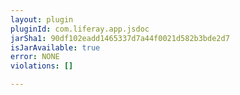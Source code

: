 ```yaml
---
layout: plugin
pluginId: com.liferay.app.jsdoc
jarSha1: 90df102eadd1465337d7a44f0021d582b3bde2d7
isJarAvailable: true
error: NONE
violations: []

---
```

